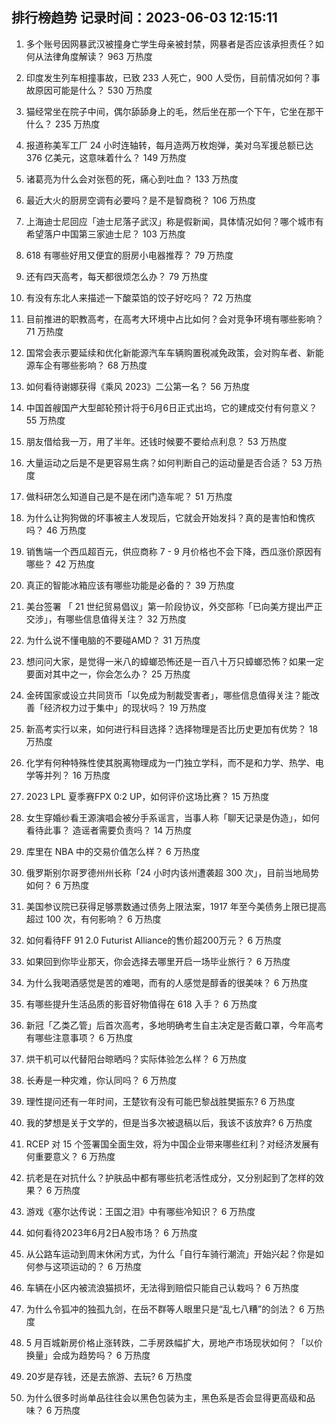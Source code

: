 
## 排行榜趋势 记录时间：2023-06-03 12:15:11
  
  1. 多个账号因网暴武汉被撞身亡学生母亲被封禁，网暴者是否应该承担责任？如何从法律角度解读？ 963 万热度
    
  2. 印度发生列车相撞事故，已致 233 人死亡，900 人受伤，目前情况如何？事故原因可能是什么？ 530 万热度
    
  3. 猫经常坐在院子中间，偶尔舔舔身上的毛，然后坐在那一个下午，它坐在那干什么？ 235 万热度
    
  4. 报道称美军工厂 24 小时连轴转，每月造两万枚炮弹，美对乌军援总额已达 376 亿美元，这意味着什么？ 149 万热度
    
  5. 诸葛亮为什么会对张苞的死，痛心到吐血？ 133 万热度
    
  6. 最近大火的厨房空调有必要吗？是不是智商税？ 106 万热度
    
  7. 上海迪士尼回应「迪士尼落子武汉」称是假新闻，具体情况如何？哪个城市有希望落户中国第三家迪士尼？ 103 万热度
    
  8. 618 有哪些好用又便宜的厨房小电器推荐？ 79 万热度
    
  9. 还有四天高考，每天都很烦怎么办？ 79 万热度
    
  10. 有没有东北人来描述一下酸菜馅的饺子好吃吗？ 72 万热度
    
  11. 目前推进的职教高考，在高考大环境中占比如何？会对竞争环境有哪些影响？ 71 万热度
    
  12. 国常会表示要延续和优化新能源汽车车辆购置税减免政策，会对购车者、新能源车企有哪些影响？ 68 万热度
    
  13. 如何看待谢娜获得《乘风 2023》二公第一名？ 56 万热度
    
  14. 中国首艘国产大型邮轮预计将于6月6日正式出坞，它的建成交付有何意义？ 55 万热度
    
  15. 朋友借给我一万，用了半年。还钱时候要不要给点利息？ 53 万热度
    
  16. 大量运动之后是不是更容易生病？如何判断自己的运动量是否合适？ 53 万热度
    
  17. 做科研怎么知道自己是不是在闭门造车呢？ 51 万热度
    
  18. 为什么让狗狗做的坏事被主人发现后，它就会开始发抖？真的是害怕和愧疚吗？ 46 万热度
    
  19. 销售端一个西瓜超百元，供应商称 7 - 9 月价格也不会下降，西瓜涨价原因有哪些？ 42 万热度
    
  20. 真正的智能冰箱应该有哪些功能是必备的？ 39 万热度
    
  21. 美台签署 「 21 世纪贸易倡议」第一阶段协议，外交部称「已向美方提出严正交涉」，有哪些信息值得关注？ 32 万热度
    
  22. 为什么说不懂电脑的不要碰AMD？ 31 万热度
    
  23. 想问问大家，是觉得一米八的蟑螂恐怖还是一百八十万只蟑螂恐怖？如果一定要面对其中之一，你会怎么办？ 25 万热度
    
  24. 金砖国家或设立共同货币「以免成为制裁受害者」，哪些信息值得关注？能改善「经济权力过于集中」的现状吗？ 19 万热度
    
  25. 新高考实行以来，如何进行科目选择？选择物理是否比历史更加有优势？ 18 万热度
    
  26. 化学有何种特殊性使其脱离物理成为一门独立学科，而不是和力学、热学、电学等并列？ 16 万热度
    
  27. 2023 LPL 夏季赛FPX 0:2 UP，如何评价这场比赛？ 15 万热度
    
  28. 女生穿婚纱看王源演唱会被分手系谣言，当事人称「聊天记录是伪造」，如何看待此事？ 造谣者需要负责吗？ 14 万热度
    
  29. 库里在 NBA 中的交易价值怎么样？ 6 万热度
    
  30. 俄罗斯别尔哥罗德州州长称「24 小时内该州遭袭超 300 次」，目前当地局势如何？ 6 万热度
    
  31. 美国参议院已获得足够票数通过债务上限法案，1917 年至今美债务上限已提高超过 100 次，有何影响？ 6 万热度
    
  32. 如何看待FF 91 2.0 Futurist Alliance的售价超200万元？ 6 万热度
    
  33. 如果回到你毕业那天，你会选择去哪里开启一场毕业旅行？ 6 万热度
    
  34. 为什么我喝酒感觉是苦的难喝，而有的人感觉是醇香的很美味？ 6 万热度
    
  35. 有哪些提升生活品质的影音好物值得在 618 入手？ 6 万热度
    
  36. 新冠「乙类乙管」后首次高考，多地明确考生自主决定是否戴口罩，今年高考有哪些注意事项？ 6 万热度
    
  37. 烘干机可以代替阳台晾晒吗？实际体验怎么样？ 6 万热度
    
  38. 长寿是一种灾难，你认同吗？ 6 万热度
    
  39. 理性提问还有一年时间，王楚钦有没有可能巴黎战胜樊振东? 6 万热度
    
  40. 我的梦想是关于文学的，但是当多次被退稿以后，我该不该放弃? 6 万热度
    
  41. RCEP 对 15 个签署国全面生效，将为中国企业带来哪些红利？对经济发展有何重要意义？ 6 万热度
    
  42. 抗老是在对抗什么？护肤品中都有哪些抗老活性成分，又分别起到了怎样的效果？ 6 万热度
    
  43. 游戏《塞尔达传说：王国之泪》中有哪些冷知识？ 6 万热度
    
  44. 如何看待2023年6月2日A股市场？ 6 万热度
    
  45. 从公路车运动到周末休闲方式，为什么「自行车骑行潮流」开始兴起？你是如何参与这项运动的？ 6 万热度
    
  46. 车辆在小区内被流浪猫损坏，无法得到赔偿只能自己认栽吗？ 6 万热度
    
  47. 为什么令狐冲的独孤九剑，在岳不群等人眼里只是“乱七八糟”的剑法？ 6 万热度
    
  48. 5 月百城新房价格止涨转跌，二手房跌幅扩大，房地产市场现状如何？「以价换量」会成为趋势吗？ 6 万热度
    
  49. 20岁是存钱，还是去旅游、去玩? 6 万热度
    
  50. 为什么很多时尚单品往往会以黑色包装为主，黑色系是否会显得更高级和品味？ 6 万热度
    
